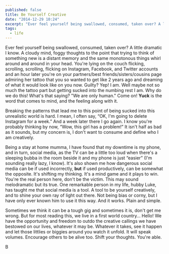 ```yaml
---
published: false
title: Be Yourself Creative
date: "2014-12-29 10:24"
excerpt: "Ever feel yourself being swallowed, consumed, taken over? A little dramatic I know."
tags: 
  - life
---
```


Ever feel yourself being swallowed, consumed, taken over? A little dramatic I know. A cloudy mind, foggy thoughts to the point that trying to think of something new is a distant memory and the same monotonous things whirl around and around in your head. You're lying on the couch flicking, scrolling, scrolling, flicking on Instagram, Facebook, and Twitter accounts and an hour later you're on your partners/best friends/sisters/cousins page admiring her tattoo that you so wanted to get like 2 years ago and dreaming of what it would look like on you now. Guilty? Yep! I am. Well maybe not so much the tattoo part but getting sucked into the numbing rest I am. Why do we do this! What's that saying? "We are only human." Come on! **Yuck** is the word that comes to mind, and the feeling along with it.

Breaking the patterns that lead me to this point of being sucked into this unrealistic world is hard. I mean, I often say, “OK, I'm going to delete Instagram for a week.” And a week later there I go again. I know you're probably thinking by now, “Wow, this girl has a problem!” It isn't half as bad as it sounds, but my concern is, I don't want to consume and define who I am creatively. 

Being a stay at home mumma, I have found that my downtime is my phone, and in turn, social media, as the TV can be a little too loud when there's a sleeping bubba in the room beside it and my phone is just “easier” (I'm sounding really lazy, I know). It's also shown me how dangerous social media can be if used incorrectly, **but** if used productively, can be somewhat the opposite. It's shifting my thinking. It's a mind game and it plays to win. You're the real person here, don't be the victim. This may sound melodramatic but its true. One remarkable person in my life, hubby Luke, has taught me that social media is a tool. A tool to be yourself creatively, and to shine your own ray of light out there. Not being bias or corny, but I have only ever known him to use it this way. And it works. Plain and simple.

Sometimes we think it can be a tough gig and sometimes it is, don't get me wrong. But for most reading this, we live in a first world country… Hello! We have the opportunity and freedom to outdo the creative callings we have bestowed on our lives, whatever it may be. Whatever it takes, see it happen and let those littlies or biggies around you watch it unfold. It will speak volumes. Encourage others to be alive too. Shift your thoughts. You're able. 

B